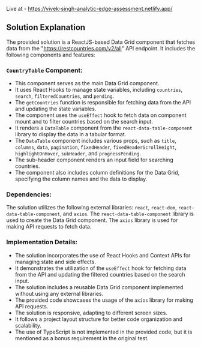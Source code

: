 Live at - https://vivek-singh-analytic-edge-assessment.netlify.app/


## Solution Explanation

The provided solution is a ReactJS-based Data Grid component that fetches data from the "https://restcountries.com/v2/all" API endpoint. It includes the following components and features:

### `CountryTable` Component:

- This component serves as the main Data Grid component.
- It uses React Hooks to manage state variables, including `countries`, `search`, `filteredCountries`, and `pending`.
- The `getCountries` function is responsible for fetching data from the API and updating the state variables.
- The component uses the `useEffect` hook to fetch data on component mount and to filter countries based on the search input.
- It renders a `DataTable` component from the `react-data-table-component` library to display the data in a tabular format.
- The `DataTable` component includes various props, such as `title`, `columns`, `data`, `pagination`, `fixedHeader`, `fixedHeaderScrollHeight`, `highlightOnHover`, `subHeader`, and `progressPending`.
- The sub-header component renders an input field for searching countries.
- The component also includes column definitions for the Data Grid, specifying the column names and the data to display.

### Dependencies:

The solution utilizes the following external libraries: `react`, `react-dom`, `react-data-table-component`, and `axios`.
The `react-data-table-component` library is used to create the Data Grid component.
The `axios` library is used for making API requests to fetch data.

### Implementation Details:

- The solution incorporates the use of React Hooks and Context APIs for managing state and side effects.
- It demonstrates the utilization of the `useEffect` hook for fetching data from the API and updating the filtered countries based on the search input.
- The solution includes a reusable Data Grid component implemented without using any external libraries.
- The provided code showcases the usage of the `axios` library for making API requests.
- The solution is responsive, adapting to different screen sizes.
- It follows a project layout structure for better code organization and scalability.
- The use of TypeScript is not implemented in the provided code, but it is mentioned as a bonus requirement in the original test.

